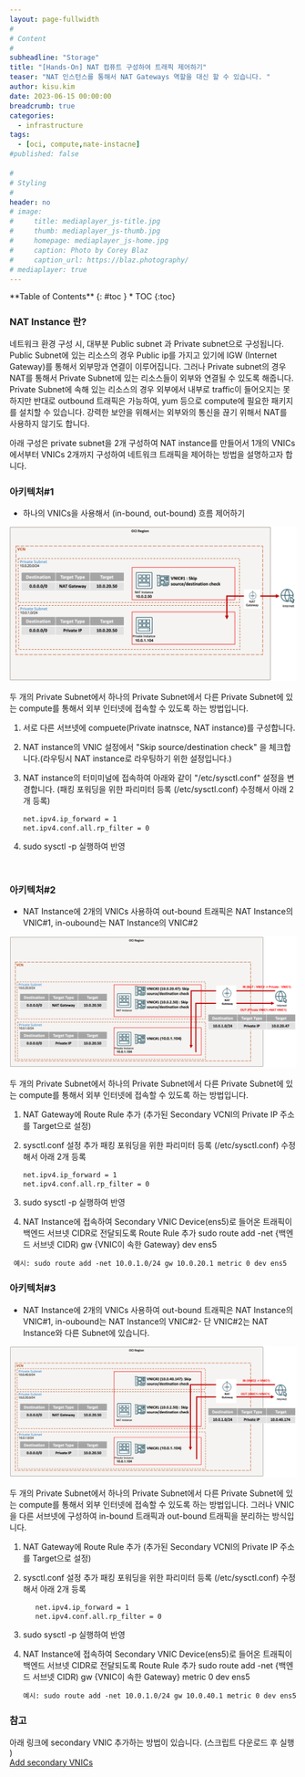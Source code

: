 ```yaml
---
layout: page-fullwidth
#
# Content
#
subheadline: "Storage"
title: "[Hands-On] NAT 컴퓨트 구성하여 트래픽 제어하기"
teaser: "NAT 인스턴스를 통해서 NAT Gateways 역할을 대신 할 수 있습니다. "
author: kisu.kim
date: 2023-06-15 00:00:00
breadcrumb: true
categories:
  - infrastructure
tags:
  - [oci, compute,nate-instacne]
#published: false

#
# Styling
#
header: no
# image:
#     title: mediaplayer_js-title.jpg
#     thumb: mediaplayer_js-thumb.jpg
#     homepage: mediaplayer_js-home.jpg
#     caption: Photo by Corey Blaz
#     caption_url: https://blaz.photography/
# mediaplayer: true
---
```


<div class="panel radius" markdown="1">
**Table of Contents**
{: #toc }
*  TOC
{:toc}
</div>


### NAT Instance 란?
네트워크 환경 구성 시, 대부분 Public subnet 과 Private subnet으로 구성됩니다. Public Subnet에 있는 리소스의 경우 Public ip를 가지고 있기에 IGW (Internet Gateway)를 통해서 외부망과 연결이 이루어집니다.
그러나 Private subnet의 경우 NAT를 통해서 Private Subnet에 있는 리소스들이 외부와 연결될 수 있도록 해줍니다.
Private Subnet에 속해 있는 리소스의 경우 외부에서 내부로 traffic이 들어오지는 못하지만 반대로 outbound 트래픽은 가능하여, yum 등으로 compute에 필요한 패키지를 설치할 수 있습니다.
강력한 보안을 위해서는 외부와의 통신을 끊기 위해서 NAT를 사용하지 않기도 합니다.

아래 구성은 private subnet을 2개 구성하여 NAT instance를 만들어서 1개의 VNICs 에서부터 VNICs 2개까지 구성하여 네트워크 트래픽을 제어하는 방법을 설명하고자 합니다. 

  


### 아키텍처#1 
 - 하나의 VNICs을 사용해서 (in-bound, out-bound) 흐름 제어하기

![](/assets/img/infrastructure/2023/SCR-20230619-kian.png " ")

두 개의 Private Subnet에서 하나의 Private Subnet에서 다른 Private Subnet에 있는 compute를 통해서 외부 인터넷에 접속할 수 있도록 하는 방법입니다. 

1) 서로 다른 서브넷에 compuete(Private inatnsce, NAT instance)를 구성합니다. 

2) NAT instance의 VNIC 설정에서 "Skip source/destination check" 을 체크합니다.(라우팅시 NAT instance로 라우팅하기 위한 설정입니다.)

3) NAT instance의 터미미널에 접속하여 아래와 같이 "/etc/sysctl.conf" 설정을 변경합니다. (패킹 포워딩을 위한 파리미터 등록 (/etc/sysctl.conf) 수정해서 아래 2개 등록)
   ```terminal 
   net.ipv4.ip_forward = 1
   net.ipv4.conf.all.rp_filter = 0
   ```
4) sudo sysctl -p 실행하여 반영 
<br>


### 아키텍처#2
- NAT Instance에 2개의 VNICs 사용하여 out-bound 트래픽은 NAT Instance의 VNIC#1, in-oubound는 NAT Instance의 VNIC#2

![](/assets/img/infrastructure/2023/SCR-20230619-ktlg.png " ")

두 개의 Private Subnet에서 하나의 Private Subnet에서 다른 Private Subnet에 있는 compute를 통해서 외부 인터넷에 접속할 수 있도록 하는 방법입니다.

1) NAT Gateway에 Route Rule 추가 (추가된 Secondary VCNI의 Private IP 주소를 Target으로 설정)

2) sysctl.conf 설정 추가
   패킹 포워딩을 위한 파리미터 등록 (/etc/sysctl.conf) 수정해서 아래 2개 등록
   ```terminal
   net.ipv4.ip_forward = 1
   net.ipv4.conf.all.rp_filter = 0
   ```
   
3) sudo sysctl -p 실행하여 반영

4)  NAT Instance에 접속하여 Secondary VNIC Device(ens5)로 들어온 트래픽이 백엔드 서브넷 CIDR로 전달되도록 Route Rule 추가
    sudo route add -net {백엔드 서브넷 CIDR) gw {VNIC이 속한 Gateway} dev ens5
   ```terminal
    예시: sudo route add -net 10.0.1.0/24 gw 10.0.20.1 metric 0 dev ens5
   ```
   
### 아키텍처#3 
- NAT Instance에 2개의 VNICs 사용하여 out-bound 트래픽은 NAT Instance의 VNIC#1, in-oubound는 NAT Instance의 VNIC#2- 단 VNIC#2는 NAT Instance와 다른 Subnet에 있습니다.


![](/assets/img/infrastructure/2023/SCR-20230619-khxq.png " ")

두 개의 Private Subnet에서 하나의 Private Subnet에서 다른 Private Subnet에 있는 compute를 통해서 외부 인터넷에 접속할 수 있도록 하는 방법입니다. 그러나 VNIC을 다른 서브넷에 구성하여
in-bound 트래픽과 out-bound 트래픽을 분리하는 방식입니다.


1) NAT Gateway에 Route Rule 추가 (추가된 Secondary VCNI의 Private IP 주소를 Target으로 설정)

2) sysctl.conf 설정 추가
   패킹 포워딩을 위한 파리미터 등록 (/etc/sysctl.conf) 수정해서 아래 2개 등록
   ```terminal
      net.ipv4.ip_forward = 1
      net.ipv4.conf.all.rp_filter = 0
   ```

3) sudo sysctl -p 실행하여 반영

4) NAT Instance에 접속하여 Secondary VNIC Device(ens5)로 들어온 트래픽이 백엔드 서브넷 CIDR로 전달되도록 Route Rule 추가
   sudo route add -net {백엔드 서브넷 CIDR) gw {VNIC이 속한 Gateway} metric 0 dev ens5
   ```terminal
   예시: sudo route add -net 10.0.1.0/24 gw 10.0.40.1 metric 0 dev ens5
   ``` 


### 참고
아래 링크에 secondary VNIC 추가하는 방법이 있습니다. (스크립트 다운로드 후 실행 )
<br>
[Add secondary VNICs](https://docs.oracle.com/en-us/iaas/Content/Network/Tasks/managingVNICs.htm)


